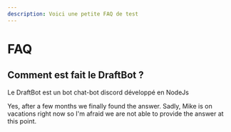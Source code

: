 ```yaml
---
description: Voici une petite FAQ de test
---
```


# FAQ

## Comment est fait le DraftBot ?

Le DraftBot est un bot chat-bot discord développé en NodeJs

Yes, after a few months we finally found the answer. Sadly, Mike is on vacations right now so I'm afraid we are not able to provide the answer at this point.



